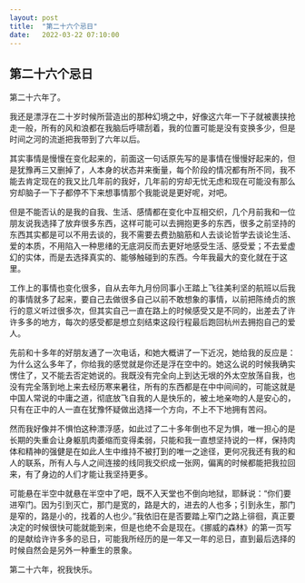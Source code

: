 ```yaml
---
layout: post
title:  "第二十六个忌日"
date:   2022-03-22 07:10:00
---
```

## 第二十六个忌日

第二十六年了。

我还是漂浮在二十岁时候所营造出的那种幻境之中，好像这六年一下子就被裹挟抢走一般，所有的风和浪都在我脑后呼啸刮着，我的位置可能是没有变换多少，但是时间之河的流逝把我带到了六年以后。

其实事情是慢慢在变化起来的，前面这一句话原先写的是事情在慢慢好起来的，但是犹豫再三又删掉了，人本身的状态并来衡量，每个阶段的情况都有所不同，我不能去肯定现在的我又比几年前的我好，几年前的穷却无忧无虑和现在可能没有那么穷却脑子一下子都停不下来想事情那个我能说是更好呢，对吧。

但是不能否认的是我的自我、生活、感情都在变化中互相交织，几个月前我和一位朋友说我选择了放弃很多东西，这样可能可以去拥抱更多的东西，很多之前坚持的东西其实都是可以不用去谈的，我不需要去费劲脑筋和人去谈论哲学去谈论生活、爱的本质，不用陷入一种思绪的无底洞反而去更好地感受生活、感受爱；不去爱虚幻的实体，而是去选择真实的、能够触碰到的东西。今年我最大的变化就在于这里。

工作上的事情也变化很多，自从去年九月份同事小王踏上飞往美利坚的航班以后我的事情就多了起来，要自己去做很多自己以前不敢想象的事情，以前把陈绮贞的旅行的意义听过很多次，但其实自己一直在路上的时候感受又是不同的，出差去了许许多多的地方，每次的感受都是想立刻结束这段行程最后跑回杭州去拥抱自己的爱人。

先前和十多年的好朋友通了一次电话，和她大概讲了一下近况，她给我的反应是：为什么这么多年了，你给我的感觉就是你还是浮在空中的。她这么说的时候我确实愣住了，又不能去否定她说的。我既没有完全向上到达无垠的外太空放荡自我，也没有完全落到地上来去经历寒来暑往，所有的东西都是在中中间间的，可能这就是中国人常说的中庸之道，彻底放飞自我的人是快乐的，被土地亲吻的人是安心的，只有在正中的人一直在犹豫怀疑做出选择一个方向，不上不下地拥有苦闷。

然而我好像并不惧怕这种漂浮感，如此过了二十多年倒也不足为惧，唯一担心的是长期的失重会让身躯肌肉萎缩而变得柔弱，只能和我一直想坚持说的一样，保持肉体和精神的强健是在如此人生中维持不被打到的唯一之途径，更何况我还有我的和人的联系，所有人与人之间连接的线同我交织成一张网，偏离的时候都能把我拉回来，有了身边的人们才能让我坚持更多。

可能悬在半空中就悬在半空中了吧，既不入天堂也不倒向地狱，耶稣说：“你们要进窄门。因为引到灭亡，那门是宽的，路是大的，进去的人也多；引到永生，那门是窄的，路是小的，找着的人也少。”我依旧在是否要踏上窄门之路上徘徊，真正要决定的时候很快可能就能到来，但是也绝不会是现在。《挪威的森林》的第一页写的是献给许许多多的忌日，可能我所经历的是一年又一年的忌日，直到最后选择的时候自然会是另外一种重生的景象。

第二十六年，祝我快乐。

